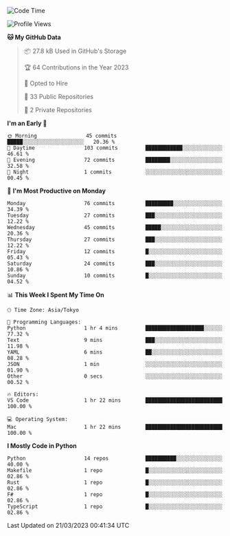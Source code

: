 <!--START_SECTION:waka-->
![Code Time](http://img.shields.io/badge/Code%20Time-602%20hrs%2018%20mins-blue)

![Profile Views](http://img.shields.io/badge/Profile%20Views-0-blue)

**🐱 My GitHub Data** 

> 📦 27.8 kB Used in GitHub's Storage 
 > 
> 🏆 64 Contributions in the Year 2023
 > 
> 💼 Opted to Hire
 > 
> 📜 33 Public Repositories 
 > 
> 🔑 2 Private Repositories 
 > 
**I'm an Early 🐤** 

```text
🌞 Morning                45 commits          █████░░░░░░░░░░░░░░░░░░░░   20.36 % 
🌆 Daytime                103 commits         ████████████░░░░░░░░░░░░░   46.61 % 
🌃 Evening                72 commits          ████████░░░░░░░░░░░░░░░░░   32.58 % 
🌙 Night                  1 commits           ░░░░░░░░░░░░░░░░░░░░░░░░░   00.45 % 
```
📅 **I'm Most Productive on Monday** 

```text
Monday                   76 commits          █████████░░░░░░░░░░░░░░░░   34.39 % 
Tuesday                  27 commits          ███░░░░░░░░░░░░░░░░░░░░░░   12.22 % 
Wednesday                45 commits          █████░░░░░░░░░░░░░░░░░░░░   20.36 % 
Thursday                 27 commits          ███░░░░░░░░░░░░░░░░░░░░░░   12.22 % 
Friday                   12 commits          █░░░░░░░░░░░░░░░░░░░░░░░░   05.43 % 
Saturday                 24 commits          ███░░░░░░░░░░░░░░░░░░░░░░   10.86 % 
Sunday                   10 commits          █░░░░░░░░░░░░░░░░░░░░░░░░   04.52 % 
```


📊 **This Week I Spent My Time On** 

```text
🕑︎ Time Zone: Asia/Tokyo

💬 Programming Languages: 
Python                   1 hr 4 mins         ███████████████████░░░░░░   77.32 % 
Text                     9 mins              ███░░░░░░░░░░░░░░░░░░░░░░   11.98 % 
YAML                     6 mins              ██░░░░░░░░░░░░░░░░░░░░░░░   08.28 % 
JSON                     1 min               ░░░░░░░░░░░░░░░░░░░░░░░░░   01.90 % 
Other                    0 secs              ░░░░░░░░░░░░░░░░░░░░░░░░░   00.52 % 

🔥 Editors: 
VS Code                  1 hr 22 mins        █████████████████████████   100.00 % 

💻 Operating System: 
Mac                      1 hr 22 mins        █████████████████████████   100.00 % 
```

**I Mostly Code in Python** 

```text
Python                   14 repos            ██████████░░░░░░░░░░░░░░░   40.00 % 
Makefile                 1 repo              █░░░░░░░░░░░░░░░░░░░░░░░░   02.86 % 
Rust                     1 repo              █░░░░░░░░░░░░░░░░░░░░░░░░   02.86 % 
F#                       1 repo              █░░░░░░░░░░░░░░░░░░░░░░░░   02.86 % 
TypeScript               1 repo              █░░░░░░░░░░░░░░░░░░░░░░░░   02.86 % 
```




 Last Updated on 21/03/2023 00:41:34 UTC
<!--END_SECTION:waka-->
